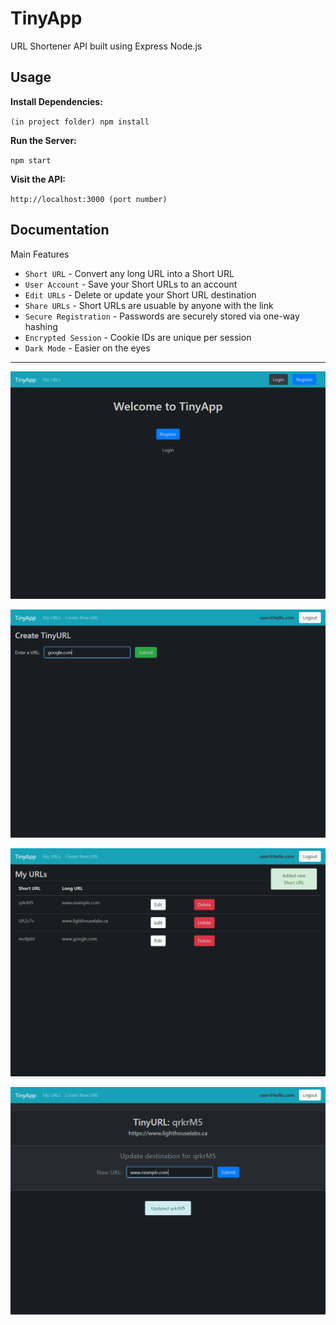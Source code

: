 # TinyApp
URL Shortener API built using Express Node.js

## Usage

**Install Dependencies:**

`(in project folder) npm install`

**Run the Server:**

`npm start`

**Visit the API:**

`http://localhost:3000 (port number)`


## Documentation

Main Features

* `Short URL` - Convert any long URL into a Short URL
* `User Account` - Save your Short URLs to an account
* `Edit URLs` - Delete or update your Short URL destination
* `Share URLs` - Short URLs are usuable by anyone with the link
* `Secure Registration` - Passwords are securely stored via one-way hashing
* `Encrypted Session` - Cookie IDs are unique per session
* `Dark Mode` - Easier on the eyes

---

![Screenshot of TinyApp Homepage](screens/tiny1.png?raw=true "Homepage")

![Screenshot of New URL](screens/tiny2.png?raw=true "New Short URL")

![Screenshot of Dashboard](screens/tiny3.png?raw=true "User Dashboard")

![Screenshot of Edit Page](screens/tiny4.png?raw=true "Edit Page")